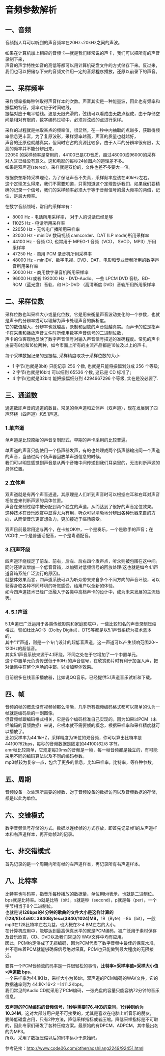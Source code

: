 # 音频参数解析

## 一、音频
音频指人耳可以听到的声音频率在20Hz~20kHz之间的声波。  


如果在计算机加上相应的音频卡—就是我们经常说的声卡，我们可以把所有的声音录制下来，  
声音的声学特性如音的高低等都可以用计算机硬盘文件的方式储存下来。反过来，我们也可以把储存下来的音频文件用一定的音频程序播放，还原以前录下的声音。

## 二、采样频率
采样频率指每秒钟取得声音样本的次数。声音其实是一种能量波，因此也有频率和振幅的特征，频率对应于时间轴线，  
振幅对应于电平轴线。波是无限光滑的，弦线可以看成由无数点组成，由于存储空间是相对有限的，数字编码过程中，必须对弦线的点进行采样。  


采样的过程就是抽取某点的频率值，很显然，在一秒中内抽取的点越多，获取得频率信息更丰富，为了复原波形，采样频率越高，声音的质量也就越好，  
声音的还原也就越真实，但同时它占的资源比较多。由于人耳的分辨率很有限，太高的频率并不能分辨出来。  
22050 的采样频率是常用的，44100已是CD音质，超过48000或96000的采样对人耳已经没有意义。这和电影的每秒24帧图片的道理差不多。  
如果是双声道(stereo)，采样就是双份的，文件也差不多要大一倍。


根据奈奎斯特采样理论，为了保证声音不失真，采样频率应该在40kHz左右。  
这个定理怎么得来，我们不需要知道，只需知道这个定理告诉我们，如果我们要精确的记录一个信号，我们的采样频率必须大于等于音频信号的最大频率的两倍，记住，是最大频率。


在数字音频领域，常用的采样率有：
+ 8000 Hz - 电话所用采样率， 对于人的说话已经足够
+ 11025 Hz - 电话所用采样率
+ 22050 Hz - 无线电广播所用采样率
+ 32000 Hz - miniDV 数码视频 camcorder、DAT (LP mode)所用采样率
+ 44100 Hz - 音频 CD, 也常用于 MPEG-1 音频（VCD， SVCD，MP3）所用采样率
+ 47250 Hz - 商用 PCM 录音机所用采样率
+ 48000 Hz - miniDV、数字电视、DVD、DAT、电影和专业音频所用的数字声音所用采样率
+ 50000 Hz - 商用数字录音机所用采样率
+ 96000 Hz或者 192000 Hz - DVD-Audio、一些 LPCM DVD 音轨、BD-ROM（蓝光盘）音轨、和 HD-DVD （高清晰度 DVD）音轨所用所用采样率

## 二、采样位数
采样位数也叫采样大小或量化位数。它是用来衡量声音波动变化的一个参数，也就是声卡的分辨率或可以理解为声卡处理声音的解析度。  
它的数值越大，分辨率也就越高，录制和回放的声音就越真实。而声卡的位是指声卡在采集和播放声音文件时所使用数字声音信号的二进制位数，  
声卡的位客观地反映了数字声音信号对输入声音信号描述的准确程度。常见的声卡主要有8位和16位两种，如今市面上所有的主流产品都是16位及以上的声卡。


每个采样数据记录的是振幅, 采样精度取决于采样位数的大小:
+ 1 字节(也就是8bit) 只能记录 256 个数, 也就是只能将振幅划分成 256 个等级;
+ 2 字节(也就是16bit) 可以细到 65536 个数, 这已是 CD 标准了;
+ 4 字节(也就是32bit) 能把振幅细分到 4294967296 个等级, 实在是没必要了.

## 三、通道数
通道数即声音的通道的数目。常见的单声道和立体声（双声道），现在发展到了四声环绕（四声道）和5.1声道。

### 1.单声道

单声道是比较原始的声音复制形式，早期的声卡采用的比较普遍。  


单声道的声音只能使用一个扬声器发声，有的也处理成两个扬声器输出同一个声道的声音，当通过两个扬声器回放单声道信息的时候，  
我们可以明显感觉到声音是从两个音箱中间传递到我们耳朵里的，无法判断声源的具体位置。

### 2.立体声
双声道就是有两个声音通道，其原理是人们听到声音时可以根据左耳和右耳对声音相位差来判断声源的具体位置。  
声音在录制过程中被分配到两个独立的声道，从而达到了很好的声音定位效果。  
这种技术在音乐欣赏中显得尤为有用，听众可以清晰地分辨出各种乐器来自的方向，从而使音乐更富想象力，更加接近于临场感受。  


双声目前最常用途与两个，在卡拉OK中，一个是奏乐，一个是歌手的声音；在VCD中,一个是普通话配音，一个是粤语配音。

### 3.四声环绕
四声道环绕规定了前左、前右，后左、后右四个发声点，听众则被包围在这中间。  
同时还建议增加一个低音音箱，以加强对低频信号的回放处理(这也就是如今4.1声道音箱系统广泛流行的原因)。  
就整体效果而言，四声道系统可以为听众带来来自多个不同方向的声音环绕，可以获得身临各种不同环境的听觉感受，给用户以全新的体验。  
如今四声道技术已经广泛融入于各类中高档声卡的设计中，成为未来发展的主流趋势。

### 4. 5.1声道
5.1声道已广泛运用于各类传统影院和家庭影院中，一些比较知名的声音录制压缩格式，譬如杜比AC-3（Dolby Digital）、DTS等都是以5.1声音系统为技术蓝本的，  
其中“.1”声道，则是一个专门设计的超低音声道，这一声道可以产生频响范围20～120Hz的超低音。  
其实5.1声音系统来源于4.1环绕，不同之处在于它增加了一个中置单元。  
这个中置单元负责传送低于80Hz的声音信号，在欣赏影片时有利于加强人声，把对话集中在整个声场的中部，以增加整体效果。


目前很多在线音乐播放器，比如说QQ音乐，已经提供5.1声道音乐试听和下载。

## 四、帧
音频的帧的概念没有视频帧那么清晰，几乎所有视频编码格式都可以简单的认为一帧就是编码后的一副图像。  
但音频帧跟编码格式相关，它是各个编码标准自己实现的。因为如果以PCM（未经编码的音频数据）来说，它根本就不需要帧的概念，根据采样率和采样精度就可以播放了。  
比如采样率为44.1kHZ，采样精度为16位的双音频，你可以算出比特率是44100*16*2bps，每秒的音频数据是固定的44100*16*2/8 字节。  
amr帧比较简单，它规定每20ms的音频是一帧，每一帧音频都是独立的，有可能采用不同的编码算法以及不同的编码参数。  
mp3帧较为复杂一点，包含了更多的信息，比如采样率，比特率，等各种参数。

## 五、周期
音频设备一次处理所需要的帧数，对于音频设备的数据访问以及音频数据的存储，都是以此为单位。

## 六、交错模式
数字音频信号存储的方式。数据以连续帧的方式存放，即首先记录帧1的左声道样本和右声道样本，再开始帧2的记录。

## 七、非交错模式
首先记录的是一个周期内所有帧的左声道样本，再记录所有右声道样本。

## 八、比特率
比特率也叫码率，指音乐每秒播放的数据量，单位用bit表示，也就是二进制位。  
bps就是比特率。b就是比特（bit），s就是秒（second），p就是每（per），一个字节相当于8个二进制位。  
也就是说**128bps的4分钟的歌曲的文件大小是这样计算的(128/8)x4x60=3840Bytes=(3840/1024)MB**，1B（Byte）=8b（bit），一般mp3在128比特率左右为益，也大概在3-4 BM左右的大小。  
在计算机应用中，能够达到最高保真水平的就是PCM编码，被广泛用于素材保存及音乐欣赏，CD、DVD以及我们常见的 WAV文件中均有应用。  
因此，PCM约定俗成了无损编码，因为PCM代表了数字音频中最佳的保真水准，并不意味着PCM就能够确保信号绝对保真，PCM也只能做到最大程度的无限接近。


要算一个PCM音频流的码率是一件很轻松的事情，**比特率=采样率值×采样大小值×声道数 bps**。  
一个采样率为44.1KHz，采样大小为16bit，双声道的PCM编码的WAV文件，它的数据速率则为 44.1K×16×2 =1411.2Kbps。  
我们常见的Audio CD就采用了PCM编码，一张光盘的容量只能容纳72分钟的音乐信息。


**双声道的PCM编码的音频信号，1秒钟需要176.4KB的空间，1分钟则约为10.34M**，这对大部分用户是不可接受的，尤其是喜欢在电脑上听音乐的朋友，  
要降低磁盘占用，只有2种方法，降低采样指标或者压缩。降低采样指标是不可取的，因此专家们研发了各种压缩方案。最原始的有DPCM、ADPCM，其中最出名的为MP3。  
所以，采用了数据压缩以后的码率远小于原始码。


参考链接：http://www.code06.com/other/aoshilang2249/92451.html
